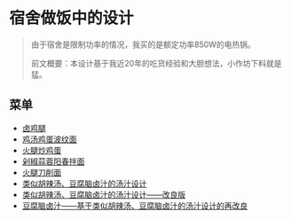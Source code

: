 # 宿舍做饭中的设计

> 由于宿舍是限制功率的情况，我买的是额定功率850W的电热锅。
> 
> 前文概要：本设计基于我近20年的吃货经验和大胆想法，小作坊下料就是猛。

## 菜单

- [卤鸡腿](1.md)
- [鸡汤鸡蛋波纹面](2.md)
- [火腿炒鸡蛋](3.md)
- [剁椒蒜蓉阳春拌面](4.md)
- [火腿刀削面](5.md)
- [类似胡辣汤、豆腐脑卤汁的汤汁设计](6.md)
- [类似胡辣汤、豆腐脑卤汁的汤汁设计——改良版](7.md)
- [豆腐脑卤汁——基于类似胡辣汤、豆腐脑卤汁的汤汁设计的再改良](8.md)
